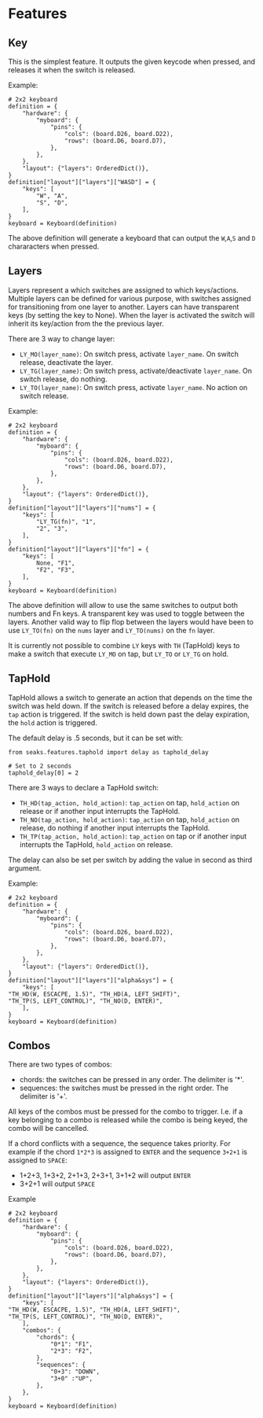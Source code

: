 # Features

## Key

This is the simplest feature.
It outputs the given keycode when pressed, and releases it when the switch is released.

Example:
```
# 2x2 keyboard
definition = {
    "hardware": {
        "myboard": {
            "pins": {
                "cols": (board.D26, board.D22),
                "rows": (board.D6, board.D7),
            },
        },
    },
    "layout": {"layers": OrderedDict()},
}
definition["layout"]["layers"]["WASD"] = {
    "keys": [
        "W", "A",
        "S", "D",
    ],
}
keyboard = Keyboard(definition)
```
The above definition will generate a keyboard that can output the `W`,`A`,`S` and `D` chararacters when pressed.

## Layers

Layers represent a which switches are assigned to which keys/actions.
Multiple layers can be defined for various purpose, with switches assigned for transitioning from one layer to another.
Layers can have transparent keys (by setting the key to None).
When the layer is activated the switch will inherit its key/action from the the previous layer.

There are 3 way to change layer:
* `LY_MO(layer_name)`: On switch press, activate `layer_name`. On switch release, deactivate the layer.
* `LY_TG(layer_name)`: On switch press, activate/deactivate `layer_name`. On switch release, do nothing.
* `LY_TO(layer_name)`: On switch press, activate `layer_name`. No action on switch release.

Example:
```
# 2x2 keyboard
definition = {
    "hardware": {
        "myboard": {
            "pins": {
                "cols": (board.D26, board.D22),
                "rows": (board.D6, board.D7),
            },
        },
    },
    "layout": {"layers": OrderedDict()},
}
definition["layout"]["layers"]["nums"] = {
    "keys": [
        "LY_TG(fn)", "1",
        "2", "3",
    ],
}
definition["layout"]["layers"]["fn"] = {
    "keys": [
        None, "F1",
        "F2", "F3",
    ],
}
keyboard = Keyboard(definition)
```
The above definition will allow to use the same switches to output both numbers and Fn keys.
A transparent key was used to toggle between the layers.
Another valid way to flip flop between the layers would have been to use `LY_TO(fn)` on the `nums` layer and `LY_TO(nums)` on the `fn` layer.

It is currently not possible to combine `LY` keys with `TH` (TapHold) keys to make a switch that execute `LY_MO` on tap, but `LY_TO` or `LY_TG` on hold.

## TapHold

TapHold allows a switch to generate an action that depends on the time the switch was held down.
If the switch is released before a delay expires, the `tap` action is triggered.
If the switch is held down past the delay expiration, the `hold` action is triggered.

The default delay  is .5 seconds, but it can be set with:
```
from seaks.features.taphold import delay as taphold_delay

# Set to 2 seconds
taphold_delay[0] = 2
```

There are 3 ways to declare a TapHold switch:
* `TH_HD(tap_action, hold_action)`: `tap_action` on tap, `hold_action` on release or if another input interrupts the TapHold.
* `TH_NO(tap_action, hold_action)`: `tap_action` on tap, `hold_action` on release, do nothing if another input interrupts the TapHold.
* `TH_TP(tap_action, hold_action)`: `tap_action` on tap or if another input interrupts the TapHold, `hold_action` on release.

The delay can also be set per switch by adding the value in second as third argument.

Example:
```
# 2x2 keyboard
definition = {
    "hardware": {
        "myboard": {
            "pins": {
                "cols": (board.D26, board.D22),
                "rows": (board.D6, board.D7),
            },
        },
    },
    "layout": {"layers": OrderedDict()},
}
definition["layout"]["layers"]["alpha&sys"] = {
    "keys": [
"TH_HD(W, ESCACPE, 1.5)", "TH_HD(A, LEFT_SHIFT)",
"TH_TP(S, LEFT_CONTROL)", "TH_NO(D, ENTER)",
    ],
}
keyboard = Keyboard(definition)
```

## Combos

There are two types of combos:
* chords: the switches can be pressed in any order. The delimiter is '*'.
* sequences: the switches must be pressed in the right order. The delimiter is '+'.

All keys of the combos must be pressed for the combo to trigger. I.e. if a key belonging
to a combo is released while the combo is being keyed, the combo will be cancelled.

If a chord conflicts with a sequence, the sequence takes priority. For example if the
chord `1*2*3` is assigned to `ENTER` and the sequence `3+2+1` is assigned to `SPACE`:
* 1+2+3, 1+3+2, 2+1+3, 2+3+1, 3+1+2 will output `ENTER`
* 3+2+1 will output `SPACE`

Example
```
# 2x2 keyboard
definition = {
    "hardware": {
        "myboard": {
            "pins": {
                "cols": (board.D26, board.D22),
                "rows": (board.D6, board.D7),
            },
        },
    },
    "layout": {"layers": OrderedDict()},
}
definition["layout"]["layers"]["alpha&sys"] = {
    "keys": [
"TH_HD(W, ESCACPE, 1.5)", "TH_HD(A, LEFT_SHIFT)",
"TH_TP(S, LEFT_CONTROL)", "TH_NO(D, ENTER)",
    ],
    "combos": {
        "chords": {
            "0*1": "F1",
            "2*3": "F2",
        },
        "sequences": {
            "0+3": "DOWN",
            "3+0" :"UP",
        },
    },
}
keyboard = Keyboard(definition)
```
